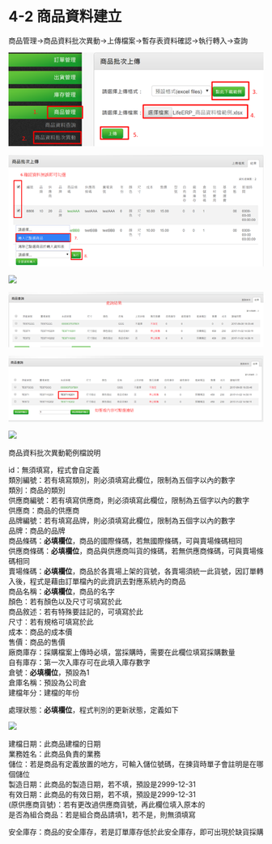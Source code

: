 # 4-2 商品資料建立

商品管理→商品資料批次異動→上傳檔案→暫存表資料確認→執行轉入→查詢

![](../.gitbook/assets/image-65.png)

![](../.gitbook/assets/image-23.png)

![](https://github.com/lifecomService/LifeERP_manuals/tree/c5f5cca33bca11311bde6512cab215b123ef8fd0/.gitbook/assets/image%20%2872%29.png)

![](../.gitbook/assets/image-72.png)

![](../.gitbook/assets/image-193.png)

![](https://github.com/lifecomService/LifeERP_manuals/tree/c5f5cca33bca11311bde6512cab215b123ef8fd0/.gitbook/assets/image%20%2819%29.png)

商品資料批次異動範例檔說明

id：無須填寫，程式會自定義  
類別編號：若有填寫類別，則必須填寫此欄位，限制為五個字以內的數字  
類別：商品的類別  
供應商編號：若有填寫供應商，則必須填寫此欄位，限制為五個字以內的數字  
供應商：商品的供應商  
品牌編號：若有填寫品牌，則必須填寫此欄位，限制為五個字以內的數字  
品牌：商品的品牌  
商品條碼：**必填欄位**，商品的國際條碼，若無國際條碼，可與賣場條碼相同  
供應商條碼：**必填欄位**，商品與供應商叫貨的條碼，若無供應商條碼，可與賣場條碼相同  
賣場條碼：**必填欄位**，商品於各賣場上架的貨號，各賣場須統一此貨號，因訂單轉入後，程式是藉由訂單檔內的此資訊去對應系統內的商品  
商品名稱：**必填欄位**，商品的名字  
顏色：若有顏色以及尺寸可填寫於此  
商品敘述：若有特殊要註記的，可填寫於此  
尺寸：若有規格可填寫於此  
成本：商品的成本價  
售價：商品的售價  
廠商庫存：採購檔案上傳時必填，當採購時，需要在此欄位填寫採購數量  
自有庫存：第一次入庫存可在此填入庫存數字  
倉號：**必填欄位**，預設為1  
倉庫名稱：預設為公司倉  
建檔年分：建檔的年份

處理狀態：**必填欄位**，程式判別的更新狀態，定義如下

![](https://github.com/lifecomService/LifeERP_manuals/tree/c5f5cca33bca11311bde6512cab215b123ef8fd0/.gitbook/assets/image%20%2836%29.png)

建檔日期：此商品建檔的日期  
業務姓名：此商品負責的業務  
儲位：若是商品有定義放置的地方，可輸入儲位號碼，在揀貨時單子會註明是在哪個儲位  
製造日期：此商品的製造日期，若不填，預設是2999-12-31  
有效日期：此商品的有效日期，若不填，預設是2999-12-31  
\(原供應商貨號\)：若有更改過供應商貨號，再此欄位填入原本的  
是否為組合商品：若是組合商品請填1，若不是，則無須填寫

安全庫存：商品的安全庫存，若是訂單庫存低於此安全庫存，即可出現於缺貨採購

